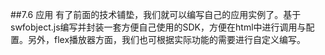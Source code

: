 ##7.6 应用
有了前面的技术铺垫，我们就可以编写自己的应用实例了。基于swfobject.js编写并封装一套方便自己使用的SDK，方便在html中进行调用与配置。另外，flex播放器方面，我们也可根据实际功能的需要进行自定义编写。